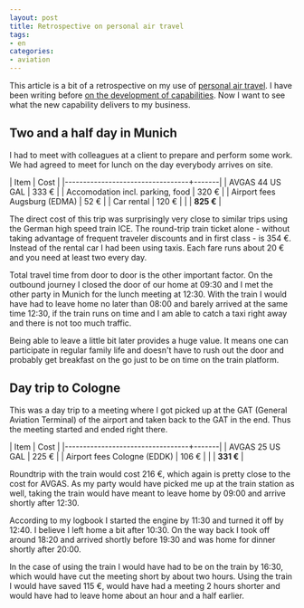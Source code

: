 ```yaml
---
layout: post
title: Retrospective on personal air travel
tags:
- en
categories:
- aviation
---
```

This article is a bit of a retrospective on my use of [personal air travel](/airtravel). I have been writing before [on the development of capabilities](/2013/09/22/on-the-development-of-capabilities.html). Now I want to see what the new capability delivers to my business.

## Two and a half day in Munich
I had to meet with colleagues at a client to prepare and perform some work. We had agreed to meet for lunch on the day everybody arrives on site.

| Item 							   | Cost  |
|----------------------------------+-------|
| AVGAS 44 US GAL 				   | 333 € |
| Accomodation incl. parking, food | 320 € |
| Airport fees Augsburg (EDMA)     | 52 €  |
| Car rental                       | 120 € |
|								   | **825 €** |

The direct cost of this trip was surprisingly very close to similar trips using the German high speed train ICE. The round-trip train ticket alone - without taking advantage of frequent traveler discounts and in first class - is 354 €. Instead of the rental car I had been using taxis. Each fare runs about 20 € and you need at least two every day.

Total travel time from door to door is the other important factor. On the outbound journey I closed the door of our home at 09:30 and I met the other party in Munich for the lunch meeting at 12:30. With the train I would have had to leave home no later than 08:00 and barely arrived at the same time 12:30, if the train runs on time and I am able to catch a taxi right away and there is not too much traffic.

Being able to leave a little bit later provides a huge value. It means one can participate in regular family life and doesn't have to rush out the door and probably get breakfast on the go just to be on time on the train platform.

## Day trip to Cologne
This was a day trip to a meeting where I got picked up at the GAT (General Aviation Terminal) of the airport and taken back to the GAT in the end. Thus the meeting started and ended right there.

| Item 							   | Cost  |
|----------------------------------+-------|
| AVGAS 25 US GAL 				   | 225 € |
| Airport fees Cologne (EDDK)      | 106 € |
|								   | **331 €** |

Roundtrip with the train would cost 216 €, which again is pretty close to the cost for AVGAS. As my party would have picked me up at the train station as well, taking the train would have meant to leave home by 09:00 and arrive shortly after 12:30.

According to my logbook I started the engine by 11:30 and turned it off by 12:40. I believe I left home a bit after 10:30. On the way back I took off around 18:20 and arrived shortly before 19:30 and was home for dinner shortly after 20:00.

In the case of using the train I would have had to be on the train by 16:30, which would have cut the meeting short by about two hours. Using the train I would have saved 115 €, would have had a meeting 2 hours shorter and would have had to leave home about an hour and a half earlier.
